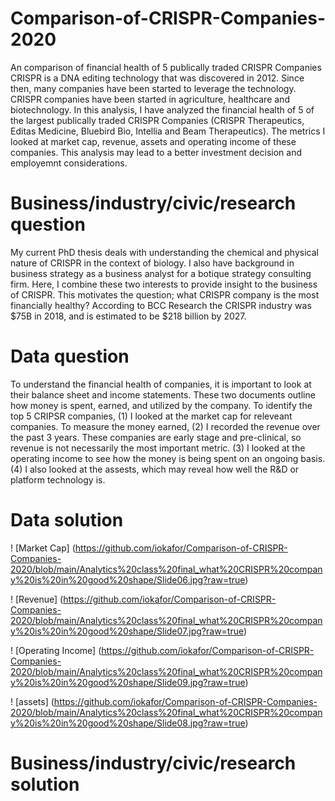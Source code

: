 # Comparison-of-CRISPR-Companies-2020
An comparison of financial health of 5 publically traded CRISPR Companies
CRISPR is a DNA editing technology that was discovered in 2012. Since then, many companies have been started to leverage the technology. CRISPR companies have been started in agriculture, healthcare and biotechnology. In this analysis, I have analyzed the financial health of 5 of the largest publically traded CRISPR Companies (CRISPR Therapeutics, Editas Medicine, Bluebird Bio, Intellia and Beam Therapeutics). The metrics I looked at market cap, revenue, assets and operating income of these companies. This analysis may lead to a better investment decision and employemnt considerations.

# Business/industry/civic/research question
My current PhD thesis deals with understanding the chemical and physical nature of CRISPR in the context of biology. I also have background in business strategy as a business analyst for a botique strategy consulting firm. Here, I combine these two interests to provide insight to the business of CRISPR. This motivates the question; what CRISPR company is the most financially healthy? According to BCC Research the CRISPR industry was $75B in 2018, and is estimated to be $218 billion by 2027. 

# Data question
To understand the financial health of companies, it is important to look at their balance sheet and income statements. These two documents outline how money is spent, earned, and utilized by the company. To identify the top 5 CRIPSR companies, (1) I looked at the market cap for releveant companies. To measure the money earned, (2) I recorded the revenue over the past 3 years. These companies are early stage and pre-clinical, so revenue is not necessarily the most important metric. (3) I looked at the operating income to see how the money is being spent on an ongoing basis. (4) I also looked at the assests, which may reveal how well the R&D or platform technology is.  

# Data solution
! [Market Cap] (https://github.com/iokafor/Comparison-of-CRISPR-Companies-2020/blob/main/Analytics%20class%20final_what%20CRISPR%20company%20is%20in%20good%20shape/Slide06.jpg?raw=true)

! [Revenue] (https://github.com/iokafor/Comparison-of-CRISPR-Companies-2020/blob/main/Analytics%20class%20final_what%20CRISPR%20company%20is%20in%20good%20shape/Slide07.jpg?raw=true)

! [Operating Income] (https://github.com/iokafor/Comparison-of-CRISPR-Companies-2020/blob/main/Analytics%20class%20final_what%20CRISPR%20company%20is%20in%20good%20shape/Slide09.jpg?raw=true)

! [assets] (https://github.com/iokafor/Comparison-of-CRISPR-Companies-2020/blob/main/Analytics%20class%20final_what%20CRISPR%20company%20is%20in%20good%20shape/Slide08.jpg?raw=true)

# Business/industry/civic/research solution


